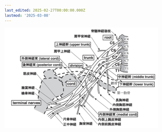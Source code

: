 ```yaml
---
last_edited: 2025-02-27T00:00:00.000Z
lastmod: '2025-03-08'
---
```





![image-20250224104236005](assets/image-20250224104236005.png)
